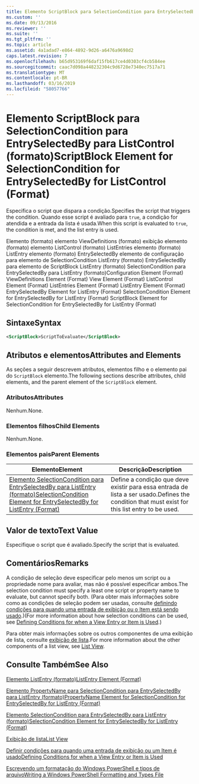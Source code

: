 ```yaml
---
title: Elemento ScriptBlock para SelectionCondition para EntrySelectedBy para ListControl (formato) | Microsoft Docs
ms.custom: ''
ms.date: 09/13/2016
ms.reviewer: ''
ms.suite: ''
ms.tgt_pltfrm: ''
ms.topic: article
ms.assetid: 4a1adad7-e864-4892-9d26-a6476a9698d2
caps.latest.revision: 7
ms.openlocfilehash: b65d953169f6daf15fb617ce4d0303cf4cb584ee
ms.sourcegitcommit: caac7d098a448232304c9d6728e7340ec7517a71
ms.translationtype: MT
ms.contentlocale: pt-BR
ms.lasthandoff: 03/16/2019
ms.locfileid: "58057766"
---
```

# <a name="scriptblock-element-for-selectioncondition-for-entryselectedby-for-listcontrol-format"></a><span data-ttu-id="f3388-102">Elemento ScriptBlock para SelectionCondition para EntrySelectedBy para ListControl (formato)</span><span class="sxs-lookup"><span data-stu-id="f3388-102">ScriptBlock Element for SelectionCondition for EntrySelectedBy for ListControl (Format)</span></span>

<span data-ttu-id="f3388-103">Especifica o script que dispara a condição.</span><span class="sxs-lookup"><span data-stu-id="f3388-103">Specifies the script that triggers the condition.</span></span> <span data-ttu-id="f3388-104">Quando esse script é avaliado para `true`, a condição for atendida e a entrada da lista é usada.</span><span class="sxs-lookup"><span data-stu-id="f3388-104">When this script is evaluated to `true`, the condition is met, and the list entry is used.</span></span>

<span data-ttu-id="f3388-105">Elemento (formato) elemento ViewDefinitions (formato) exibição elemento (formato) elemento ListControl (formato) ListEntries elemento (formato) ListEntry elemento (formato) EntrySelectedBy elemento de configuração para elemento de SelectionCondition ListEntry (formato) EntrySelectedBy para elemento de ScriptBlock ListEntry (formato) SelectionCondition para EntrySelectedBy para ListEntry (formato)</span><span class="sxs-lookup"><span data-stu-id="f3388-105">Configuration Element (Format) ViewDefinitions Element (Format) View Element (Format) ListControl Element (Format) ListEntries Element (Format) ListEntry Element (Format) EntrySelectedBy Element for ListEntry (Format) SelectionCondition Element for EntrySelectedBy for ListEntry (Format) ScriptBlock Element for SelectionCondition for EntrySelectedBy for ListEntry (Format)</span></span>

## <a name="syntax"></a><span data-ttu-id="f3388-106">Sintaxe</span><span class="sxs-lookup"><span data-stu-id="f3388-106">Syntax</span></span>

```xml
<ScriptBlock>ScriptToEvaluate</ScriptBlock>
```

## <a name="attributes-and-elements"></a><span data-ttu-id="f3388-107">Atributos e elementos</span><span class="sxs-lookup"><span data-stu-id="f3388-107">Attributes and Elements</span></span>

<span data-ttu-id="f3388-108">As seções a seguir descrevem atributos, elementos filho e o elemento pai do `ScriptBlock` elemento.</span><span class="sxs-lookup"><span data-stu-id="f3388-108">The following sections describe attributes, child elements, and the parent element of the `ScriptBlock` element.</span></span>

### <a name="attributes"></a><span data-ttu-id="f3388-109">Atributos</span><span class="sxs-lookup"><span data-stu-id="f3388-109">Attributes</span></span>

<span data-ttu-id="f3388-110">Nenhum.</span><span class="sxs-lookup"><span data-stu-id="f3388-110">None.</span></span>

### <a name="child-elements"></a><span data-ttu-id="f3388-111">Elementos filhos</span><span class="sxs-lookup"><span data-stu-id="f3388-111">Child Elements</span></span>

<span data-ttu-id="f3388-112">Nenhum.</span><span class="sxs-lookup"><span data-stu-id="f3388-112">None.</span></span>

### <a name="parent-elements"></a><span data-ttu-id="f3388-113">Elementos pais</span><span class="sxs-lookup"><span data-stu-id="f3388-113">Parent Elements</span></span>

|<span data-ttu-id="f3388-114">Elemento</span><span class="sxs-lookup"><span data-stu-id="f3388-114">Element</span></span>|<span data-ttu-id="f3388-115">Descrição</span><span class="sxs-lookup"><span data-stu-id="f3388-115">Description</span></span>|
|-------------|-----------------|
|[<span data-ttu-id="f3388-116">Elemento SelectionCondition para EntrySelectedBy para ListEntry (formato)</span><span class="sxs-lookup"><span data-stu-id="f3388-116">SelectionCondition Element for EntrySelectedBy for ListEntry (Format)</span></span>](./selectioncondition-element-for-entryselectedby-for-listcontrol-format.md)|<span data-ttu-id="f3388-117">Define a condição que deve existir para essa entrada de lista a ser usado.</span><span class="sxs-lookup"><span data-stu-id="f3388-117">Defines the condition that must exist for this list entry to be used.</span></span>|

## <a name="text-value"></a><span data-ttu-id="f3388-118">Valor de texto</span><span class="sxs-lookup"><span data-stu-id="f3388-118">Text Value</span></span>

<span data-ttu-id="f3388-119">Especifique o script que é avaliado.</span><span class="sxs-lookup"><span data-stu-id="f3388-119">Specify the script that is evaluated.</span></span>

## <a name="remarks"></a><span data-ttu-id="f3388-120">Comentários</span><span class="sxs-lookup"><span data-stu-id="f3388-120">Remarks</span></span>

<span data-ttu-id="f3388-121">A condição de seleção deve especificar pelo menos um script ou a propriedade nome para avaliar, mas não é possível especificar ambos.</span><span class="sxs-lookup"><span data-stu-id="f3388-121">The selection condition must specify a least one script or property name to evaluate, but cannot specify both.</span></span> <span data-ttu-id="f3388-122">(Para obter mais informações sobre como as condições de seleção podem ser usadas, consulte [definindo condições para quando uma entrada de exibição ou o Item está sendo usado](./defining-conditions-for-displaying-data.md).)</span><span class="sxs-lookup"><span data-stu-id="f3388-122">(For more information about how selection conditions can be used, see [Defining Conditions for when a View Entry or Item is Used](./defining-conditions-for-displaying-data.md).)</span></span>

<span data-ttu-id="f3388-123">Para obter mais informações sobre os outros componentes de uma exibição de lista, consulte [exibição de lista](./creating-a-list-view.md).</span><span class="sxs-lookup"><span data-stu-id="f3388-123">For more information about the other components of a list view, see [List View](./creating-a-list-view.md).</span></span>

## <a name="see-also"></a><span data-ttu-id="f3388-124">Consulte Também</span><span class="sxs-lookup"><span data-stu-id="f3388-124">See Also</span></span>

[<span data-ttu-id="f3388-125">Elemento ListEntry (formato)</span><span class="sxs-lookup"><span data-stu-id="f3388-125">ListEntry Element (Format)</span></span>](./listentry-element-for-listcontrol-format.md)

[<span data-ttu-id="f3388-126">Elemento PropertyName para SelectionCondition para EntrySelectedBy para ListEntry (formato)</span><span class="sxs-lookup"><span data-stu-id="f3388-126">PropertyName Element for SelectionCondition for EntrySelectedBy for ListEntry (Format)</span></span>](./propertyname-element-for-selectioncondition-for-entryselectedby-for-listcontrol-format.md)

[<span data-ttu-id="f3388-127">Elemento SelectionCondition para EntrySelectedBy para ListEntry (formato)</span><span class="sxs-lookup"><span data-stu-id="f3388-127">SelectionCondition Element for EntrySelectedBy for ListEntry (Format)</span></span>](./selectioncondition-element-for-entryselectedby-for-listcontrol-format.md)

[<span data-ttu-id="f3388-128">Exibição de lista</span><span class="sxs-lookup"><span data-stu-id="f3388-128">List View</span></span>](./creating-a-list-view.md)

[<span data-ttu-id="f3388-129">Definir condições para quando uma entrada de exibição ou um Item é usado</span><span class="sxs-lookup"><span data-stu-id="f3388-129">Defining Conditions for when a View Entry or Item is Used</span></span>](./defining-conditions-for-displaying-data.md)

[<span data-ttu-id="f3388-130">Escrevendo um formatação do Windows PowerShell e tipos de arquivo</span><span class="sxs-lookup"><span data-stu-id="f3388-130">Writing a Windows PowerShell Formatting and Types File</span></span>](./writing-a-powershell-formatting-file.md)
